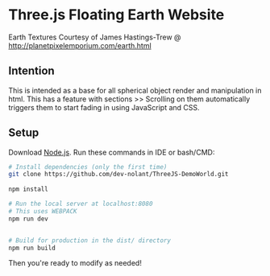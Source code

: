 # Three.js Floating Earth Website
Earth Textures Courtesy of James Hastings-Trew @ http://planetpixelemporium.com/earth.html
## Intention
This is intended as a base for all spherical object render and manipulation in html.
This has a feature with sections >> Scrolling on them automatically triggers them to start fading in using JavaScript and CSS.
## Setup
Download [Node.js](https://nodejs.org/en/download/).
Run these commands in IDE or bash/CMD:

``` bash
# Install dependencies (only the first time)
git clone https://github.com/dev-nolant/ThreeJS-DemoWorld.git
 
npm install 

# Run the local server at localhost:8080
# This uses WEBPACK
npm run dev


# Build for production in the dist/ directory
npm run build
```
Then you're ready to modify as needed!

